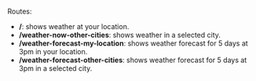 Routes:
- **/**: shows weather at your location.
- **/weather-now-other-cities**: shows weather in a selected city.
- **/weather-forecast-my-location**: shows weather forecast for 5 days at 3pm in your location.
- **/weather-forecast-other-cities**: shows weather forecast for 5 days at 3pm in a selected city.
